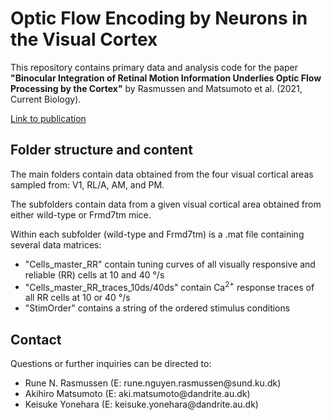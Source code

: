 # Optic Flow Encoding by Neurons in the Visual Cortex

This repository contains primary data and analysis code for the paper <b>"Binocular Integration of Retinal Motion Information Underlies Optic Flow Processing by the Cortex"</b> by Rasmussen and Matsumoto et al. (2021, Current Biology).

[Link to publication](https://doi.org/10.1016/j.cub.2020.12.034)
<br> 

Folder structure and content
--------
The main folders contain data obtained from the four visual cortical areas sampled from: V1, RL/A, AM, and PM. 

The subfolders contain data from a given visual cortical area obtained from either wild-type or Frmd7tm mice.

Within each subfolder (wild-type and Frmd7tm) is a .mat file containing several data matrices:
<ul>
<li> "Cells_master_RR" contain tuning curves of all visually responsive and reliable (RR) cells at 10 and 40 <span>&#176;</span>/s
<li> "Cells_master_RR_traces_10ds/40ds" contain Ca<sup>2+</sup> response traces of all RR cells at 10 or 40 <span>&#176;</span>/s
<li> "StimOrder" contains a string of the ordered stimulus conditions   
</ul>

Contact 
--------
Questions or further inquiries can be directed to: 
<ul>
<li>Rune N. Rasmussen (E: rune.nguyen.rasmussen@sund.ku.dk)
<li>Akihiro Matsumoto (E: aki.matsumoto@dandrite.au.dk)
<li>Keisuke Yonehara (E: keisuke.yonehara@dandrite.au.dk)
<ul>
